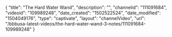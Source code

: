 {
    "title": "The Hard Water Wand",
    "description": "",
    "channelid": "111091684",
    "videoid": "109989248",
    "date_created": "1502522524",
    "date_modified": "1504049176",
    "type": "captivate",
    "layout": "channelVideo",
    "url": "\/bbbusa-latest-videos\/the-hard-water-wand-3-notes\/111091684-109989248"
}